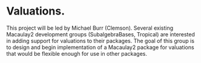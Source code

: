 # Valuations.
This project will be led by Michael Burr (Clemson). Several existing Macaulay2 development groups (SubalgebraBases, Tropical) are interested in adding support for valuations to their packages. The goal of this group is to design and begin implementation of a Macaulay2 package for valuations that would be flexible enough for use in other packages.